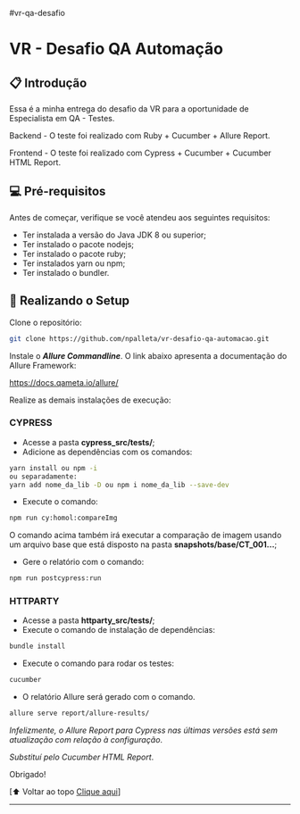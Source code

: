 #vr-qa-desafio

# VR - Desafio QA Automação

## 📋 Introdução

Essa é a minha entrega do desafio da VR para a oportunidade de Especialista em QA - Testes.

Backend - O teste foi realizado com Ruby + Cucumber + Allure Report.

Frontend - O teste foi realizado com Cypress + Cucumber + Cucumber HTML Report.  

## 💻 Pré-requisitos

Antes de começar, verifique se você atendeu aos seguintes requisitos:
* Ter instalada a versão do Java JDK 8 ou superior;
* Ter instalado o pacote nodejs;
* Ter instalado o pacote ruby;
* Ter instalados yarn ou npm;
* Ter instalado o bundler.

## 🚀 Realizando o Setup

Clone o repositório:

```bash
git clone https://github.com/npalleta/vr-desafio-qa-automacao.git
```
Instale o ***Allure Commandline***. O link abaixo apresenta a documentação do Allure Framework:

<https://docs.qameta.io/allure/>

Realize as demais instalações de execução:

### CYPRESS
- Acesse a pasta **cypress_src/tests/**;
- Adicione as dependências com os comandos:

```bash
yarn install ou npm -i
ou separadamente:
yarn add nome_da_lib -D ou npm i nome_da_lib --save-dev 
```

- Execute o comando:

```bash
npm run cy:homol:compareImg
```

O comando acima também irá executar a comparação de imagem usando um arquivo base que está disposto na pasta **snapshots/base/CT_001...**;

- Gere o relatório com o comando:

```bash
npm run postcypress:run
```

### HTTPARTY
- Acesse a pasta **httparty_src/tests/**;
- Execute o comando de instalação de dependências:

```bash
bundle install
```

- Execute o comando para rodar os testes:
```bash
cucumber
```

- O relatório Allure será gerado com o comando.

```bash
allure serve report/allure-results/
```

*Infelizmente, o Allure Report para Cypress nas últimas versões está sem atualização com relação à configuração*.

*Substituí pelo Cucumber HTML Report*.

Obrigado!

[⬆ Voltar ao topo <a href="#top">Clique aqui</a>]

---
